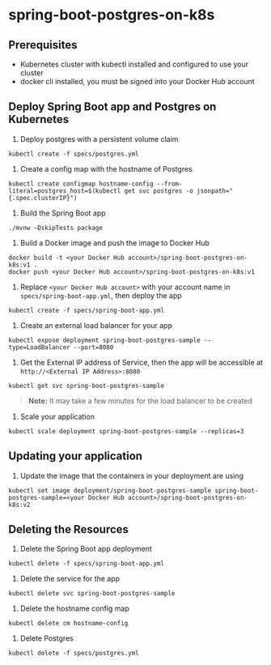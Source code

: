 # spring-boot-postgres-on-k8s

## Prerequisites

- Kubernetes cluster with kubectl installed and configured to use your cluster
- docker cli installed, you must be signed into your Docker Hub account

## Deploy Spring Boot app and Postgres on Kubernetes
1. Deploy postgres with a persistent volume claim
```
kubectl create -f specs/postgres.yml
```

1. Create a config map with the hostname of Postgres
```
kubectl create configmap hostname-config --from-literal=postgres_host=$(kubectl get svc postgres -o jsonpath="{.spec.clusterIP}")
```

1. Build the Spring Boot app

```
./mvnw -DskipTests package
```

1. Build a Docker image and push the image to Docker Hub
```
docker build -t <your Docker Hub account>/spring-boot-postgres-on-k8s:v1 .
docker push <your Docker Hub account>/spring-boot-postgres-on-k8s:v1
```

1. Replace `<your Docker Hub account>` with your account name in `specs/spring-boot-app.yml`, then deploy the app
```
kubectl create -f specs/spring-boot-app.yml
```

1. Create an external load balancer for your app
```
kubectl expose deployment spring-boot-postgres-sample --type=LoadBalancer --port=8080
```

1. Get the External IP address of Service, then the app will be accessible at `http://<External IP Address>:8080`
```
kubectl get svc spring-boot-postgres-sample
```
> **Note:** It may take a few minutes for the load balancer to be created

1. Scale your application
```
kubectl scale deployment spring-boot-postgres-sample --replicas=3
```

## Updating your application
1. Update the image that the containers in your deployment are using
```
kubectl set image deployment/spring-boot-postgres-sample spring-boot-postgres-sample=<your Docker Hub account>/spring-boot-postgres-on-k8s:v2
```

## Deleting the Resources
1. Delete the Spring Boot app deployment
```
kubectl delete -f specs/spring-boot-app.yml
```

1. Delete the service for the app
```
kubectl delete svc spring-boot-postgres-sample
```

1. Delete the hostname config map
```
kubectl delete cm hostname-config
```

1. Delete Postgres
```
kubectl delete -f specs/postgres.yml
```
